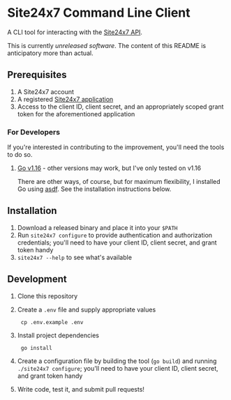 # Site24x7 Command Line Client

A CLI tool for interacting with the [Site24x7 API](https://www.site24x7.com/help/api/#introduction).

This is currently _unreleased software_. The content of this README is anticipatory more than actual.

## Prerequisites

1. A Site24x7 account
2. A registered [Site24x7 application](https://api-console.zoho.com)
3. Access to the client ID, client secret, and an appropriately scoped grant token for the aforementioned application

### For Developers

If you're interested in contributing to the improvement, you'll need the tools to do so.

1. [Go v1.16](https://golang.org) - other versions may work, but I've only tested on v1.16

    There are other ways, of course, but for maximum flexibility, I installed Go using [asdf](https://asdf-vm.com). See the installation instructions below.

## Installation

1. Download a released binary and place it into your `$PATH`
1. Run `site24x7 configure` to provide authentication and authorization credentials; you'll need to have your client ID, client secret, and grant token handy
1. `site24x7 --help` to see what's available

## Development

1. Clone this repository
1. Create a `.env` file and supply appropriate values

        cp .env.example .env

1. Install project dependencies

        go install

1. Create a configuration file by building the tool (`go build`) and running `./site24x7 configure`; you'll need to have your client ID, client secret, and grant token handy
1. Write code, test it, and submit pull requests!
